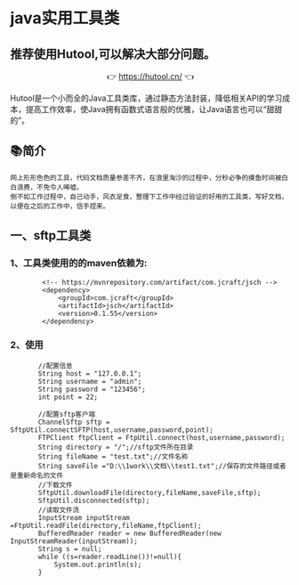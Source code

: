 # java实用工具类
## 推荐使用Hutool,可以解决大部分问题。
<p align="center">
	👉 <a href="https://hutool.cn">https://hutool.cn/</a> 👈
</p>

Hutool是一个小而全的Java工具类库，通过静态方法封装，降低相关API的学习成本，提高工作效率，使Java拥有函数式语言般的优雅，让Java语言也可以“甜甜的”。
## 📚简介
    网上形形色色的工具，代码文档质量参差不齐，在浪里淘沙的过程中，分秒必争的摸鱼时间被白白浪费，不免令人唏嘘。
    倒不如工作过程中，自己动手，风衣足食，整理下工作中经过验证的好用的工具类，写好文档，以便在之后的工作中，信手捏来。
## 一、sftp工具类
   ### 1、工具类使用的的maven依赖为:
   
            <!-- https://mvnrepository.com/artifact/com.jcraft/jsch -->
            <dependency>
                <groupId>com.jcraft</groupId>
                <artifactId>jsch</artifactId>
                <version>0.1.55</version>
            </dependency>
   ### 2、使用
           //配置信息
           String host = "127.0.0.1";
           String username = "admin";
           String password = "123456";
           int point = 22;
   
           //配置sftp客户端
           ChannelSftp sftp = SftpUtil.connectSFTP(host,username,password,point);
           FTPClient ftpClient = FtpUtil.connect(host,username,password);
           String directory = "/";//sftp文件所在目录
           String fileName = "test.txt";//文件名称
           String saveFile ="D:\\1work\\文档\\test1.txt";//保存的文件路径或者是重新命名的文件
           //下载文件
           SftpUtil.downloadFile(directory,fileName,saveFile,sftp);
           SftpUtil.disconnected(sftp);
           //读取文件流
           InputStream inputStream =FtpUtil.readFile(directory,fileName,ftpClient);
           BufferedReader reader = new BufferedReader(new InputStreamReader(inputStream));
           String s = null;
           while ((s=reader.readLine())!=null){
               System.out.println(s);
           }
